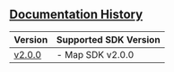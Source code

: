 ## [Documentation History](#Documentation-History)

| Version | Supported SDK Version |  
| ---- | ---- |    
| [v2.0.0](./README.md) | - Map SDK v2.0.0 |